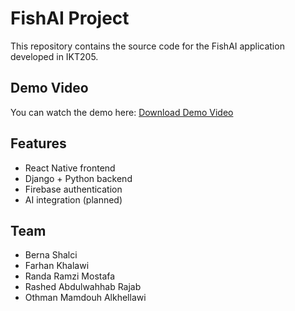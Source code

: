 # FishAI Project
This repository contains the source code for the FishAI application developed in IKT205.

## Demo Video
You can watch the demo here:
[Download Demo Video](Demo.mov)

## Features
- React Native frontend
- Django + Python backend
- Firebase authentication
- AI integration (planned)

## Team
- Berna Shalci
- Farhan Khalawi
- Randa Ramzi Mostafa
- Rashed Abdulwahhab Rajab
- Othman Mamdouh Alkhellawi
